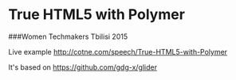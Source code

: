 True HTML5 with Polymer
======

###Women Techmakers Tbilisi 2015

Live example http://cotne.com/speech/True-HTML5-with-Polymer


It's based on https://github.com/gdg-x/glider

